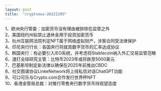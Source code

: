 ```yaml
---
layout: post
title:  "cryptnews-20221205"
---
```

1、欧洲央行管委：加密货币没有理由被排除在监管之外  
2、美国纽约州拟禁止退休金用于投资加密货币  
3、杭州互联网法院判定NFT属于网络虚拟财产，涉案合同受法律保护  
4、印尼央行行长：各国央行将就其数字货币的汇率达成协议  
5、韩国央行：有必要引入IEO系统，并考虑将Stablecoin纳入外汇交易监管范畴  
6、渣打全球研究主管：比特币2023年或将跌至5000美元  
7、巴基斯坦制定新法律以确保在2025年前推出CBDC  
8、社交图谱协议LinkeNetwork将上线私信对话ChatGPT功能  
9、可口可乐与Crypto.com合作发行世界杯NFT  
10、香港金管局总裁：对推行零售央行数字货币持观望态度  
